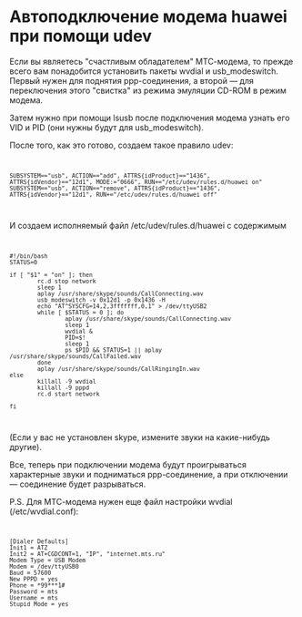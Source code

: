 # Автоподключение модема huawei при помощи udev

Если вы являетесь "счастливым обладателем" МТС-модема, то прежде всего
вам понадобится установить пакеты wvdial и usb\_modeswitch. Первый
нужен для поднятия ppp-соединения, а второй — для переключения этого
"свистка" из режима эмуляции CD-ROM в режим модема.

Затем нужно при помощи lsusb после подключения модема узнать его VID и
PID (они нужны будут для usb\_modeswitch).

После того, как это готово, создаем такое правило udev: <code>

    SUBSYSTEM=="usb", ACTION=="add", ATTRS{idProduct}=="1436", ATTRS{idVendor}=="12d1", MODE:="0666", RUN+="/etc/udev/rules.d/huawei on"
    SUBSYSTEM=="usb", ACTION=="remove", ATTRS{idProduct}=="1436", ATTRS{idVendor}=="12d1", RUN+="/etc/udev/rules.d/huawei off"

</code>

И создаем исполняемый файл /etc/udev/rules.d/huawei с содержимым <code>

    #!/bin/bash
    STATUS=0
    
    if [ "$1" = "on" ]; then
            rc.d stop network
            sleep 1
            aplay /usr/share/skype/sounds/CallConnecting.wav
            usb_modeswitch -v 0x12d1 -p 0x1436 -H
            echo "AT^SYSCFG=14,2,3fffffff,0,1" > /dev/ttyUSB2
            while [ $STATUS = 0 ]; do
                    aplay /usr/share/skype/sounds/CallConnecting.wav
                    sleep 1
                    wvdial &
                    PID=$!
                    sleep 1
                    ps $PID && STATUS=1 || aplay /usr/share/skype/sounds/CallFailed.wav
            done
            aplay /usr/share/skype/sounds/CallRingingIn.wav
    else
            killall -9 wvdial
            killall -9 pppd
            rc.d start network
    
    fi

</code> (Если у вас не установлен skype, измените звуки на какие-нибудь
другие).

Все, теперь при подключении модема будут проигрываться характерные звуки
и подниматься ppp-соединение, а при отключении — соединение будет
разрываться.

P.S. Для МТС-модема нужен еще файл настройки wvdial (/etc/wvdial.conf):
<code>

    [Dialer Defaults]
    Init1 = ATZ
    Init2 = AT+CGDCONT=1, "IP", "internet.mts.ru"
    Modem Type = USB Modem
    Modem = /dev/ttyUSB0
    Baud = 57600
    New PPPD = yes
    Phone = *99***1#
    Password = mts
    Username = mts
    Stupid Mode = yes

</code>
